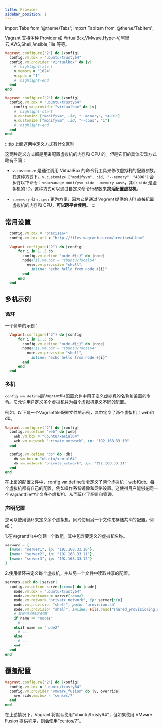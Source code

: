 ```yaml
---
title: Provider
sidebar_position: 1
---
```


import Tabs from '@theme/Tabs';
import TabItem from '@theme/TabItem';

Vagrant 支持多种 Provider  如 VirtualBox,VMware,Hyper-V,阿里云,AWS,Shell,Ansible,File 等等。

<Tabs>
<TabItem value="通用方式">

```ruby
Vagrant.configure("2") do |config|
  config.vm.box = "ubuntu/trusty64"
  config.vm.provider "virtualbox" do |v|
    #  highlight-start
    v.memory = "1024"
    v.cpus = "1"
    #  highlight-end
  end
end
```

</TabItem>
<TabItem value="VirtualBox customize 方式">

```ruby
Vagrant.configure("2") do |config|
  config.vm.box = "ubuntu/trusty64"
    config.vm.provider "virtualbox" do |v|
    #  highlight-start
    v.customize ["modifyvm", :id, "--memory", "4096"]
    v.customize ["modifyvm", :id, "--cpus", "1"]
    #  highlight-end
  end
end
```

</TabItem>
</Tabs>


:::tip 上面这两种定义方式有什么区别

这两种定义方式都是用来配置虚拟机的内存和 CPU 的。但是它们的具体实现方式略有不同：

- `v.customize` 是通过调用 VirtualBox 的命令行工具来修改虚拟机的配置参数。  
在这种方式下，`v.customize ["modifyvm", :id, "--memory", "4096"]` 会执行以下命令：`VBoxManage modifyvm <id> --memory 4096`，其中 `<id>` 是虚拟机的 ID。这种方式可以通过自定义命令行参数来**灵活配置虚拟机**。

- `v.memory` 和 `v.cpus` 更为方便，因为它是通过 Vagrant 提供的 API 直接配置虚拟机的内存和 CPU，**可以跨平台使用**。
:::


## 常用设置
```ruby
  config.vm.box = "precise64"
  config.vm.box_url = "http://files.vagrantup.com/precise64.box"
```

```ruby
  Vagrant.configure("2") do |config|
      for i in 1..3 do
        config.vm.define "node-#{i}" do |node|
        node#{i}.vm.box = "ubuntu/focal64"
          node.vm.provision "shell",
            inline: "echo hello from node #{i}"
        end
      end
  end
```

## 多机示例

### 循环
一个简单的示例：
```ruby
  Vagrant.configure("2") do |config|
      for i in 1..3 do
        config.vm.define "node-#{i}" do |node|
        node#{i}.vm.box = "ubuntu/focal64"
          node.vm.provision "shell",
            inline: "echo hello from node #{i}"
        end
      end
  end
```

### 多机
`config.vm.define`是Vagrantfile配置文件中用于定义虚拟机的名称和设置的命令。它允许用户定义多个虚拟机并为每个虚拟机定义不同的配置。

例如，以下是一个Vagrantfile配置文件的示例，其中定义了两个虚拟机：web和db。

```ruby
Vagrant.configure("2") do |config|
  config.vm.define "web" do |web|
    web.vm.box = "ubuntu/xenial64"
    web.vm.network "private_network", ip: "192.168.33.10"
  end

  config.vm.define "db" do |db|
    db.vm.box = "ubuntu/xenial64"
    db.vm.network "private_network", ip: "192.168.33.11"
  end
end

```
在上面的配置文件中，config.vm.define命令定义了两个虚拟机：web和db。每个虚拟机都有自己的配置，例如操作系统镜像和网络设置。这使得用户能够在同一个Vagrantfile中定义多个虚拟机，从而简化了配置和管理。


### 声明配置

您可以使用循环来定义多个虚拟机，同时使用另一个文件来存储共享的配置。例如：

1.在Vagrantfile中创建一个数组，其中包含要定义的虚拟机名称。

```ruby
servers = [
  {name: "server1", ip: "192.168.33.10"},
  {name: "server2", ip: "192.168.33.11"},
  {name: "server3", ip: "192.168.33.12"}
]

```
2.使用循环来定义每个虚拟机，并从另一个文件中读取共享的配置。

```ruby
servers.each do |server|
  config.vm.define server[:name] do |node|
    node.vm.box = "ubuntu/trusty64"
    node.vm.hostname = server[:name]
    node.vm.network "private_network", ip: server[:ip]
    node.vm.provision "shell", path: "provision.sh"
    node.vm.provision "shell", inline: File.read("shared_provisioning.sh")
    # 其他节点特定配置
    if name == "node1"
      # ...
    elsif name == "node2"
      # ...
    else
      # ...
    end
  end
end
```


## 覆盖配置

```ruby
Vagrant.configure("2") do |config|
  config.vm.box = "ubuntu/trusty64"
  config.vm.provider "vmware_fusion" do |v, override|
    override.vm.box = "centos/7"
  end
end

```
在上述情况下，Vagrant 将默认使用“ubuntu/trusty64”，但如果使用 VMware Fusion 提供程序，则会使用“centos/7”。

<!-- ## 兼容多个 Provider 的示例：

<Tabs>
<TabItem value="全局配置">

一般情况下我们可以将 `vm.provider` 定义为全局配置。示例如下：
```ruby
Vagrant.configure("2") do |config|
  # Provider 列表
  providers = ["virtualbox", "vmware_fusion"]
  # 循环每个 Provider
  providers.each do |provider|
    # 配置 Provider
    config.vm.provider provider do |v|
      v.memory = "1024"
      v.cpus = 2
    end
  end

  # 添加共同的配置到每个 Provider
  config.vm.define "web" do |web|
    # 共同的配置
    config.vm.box = "ubuntu/xenial64"
    config.vm.network "private_network", ip: "192.168.33.10"
    web.vm.provision "shell", path: "bootstrap.sh"
    web.vm.hostname = "web"
  end
end
```

</TabItem>
<TabItem value="利用循环简化配置">

我们可以使用循环来简化配置。以下是一个使用循环兼容多个 Provider 的示例：
```ruby
Vagrant.configure("2") do |config|
  #  highlight-start
  # Provider 列表
  providers = ["virtualbox", "vmware_fusion"]
  # 循环每个 Provider
  providers.each do |provider|
    # 配置 Provider
    config.vm.provider provider do |v|
      v.memory = "1024"
      v.cpus = 2
    end
  #  highlight-end
    # 共同的配置
    config.vm.box = "ubuntu/xenial64"
    config.vm.network "private_network", ip: "192.168.33.10"
    # 添加共同的配置到每个 Provider
    config.vm.define "web" do |web|
      web.vm.provision "shell", path: "bootstrap.sh"
      web.vm.hostname = "web"
    end
  # highlight-next-line
  end
end
```

在上述示例中，我们首先定义了一个 Provider 列表，其中包括 VirtualBox 和 VMware Fusion。然后，我们使用循环迭代每个 Provider，并为每个 Provider 配置相应的选项。共同的配置被添加到每个 Provider 中，以确保在任何 Provider 上都有相同的配置。最后，我们使用共同的配置为名为 "web" 的虚拟机定义了一些新的配置，例如执行一个 shell 脚本，设置主机名等。

</TabItem>
</Tabs>

使用循环可以使配置更加简洁和易于维护，特别是当需要兼容多个 Provider 时。 -->

